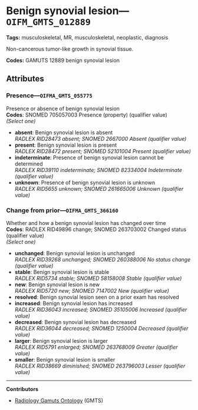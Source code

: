 # Benign synovial lesion—`OIFM_GMTS_012889`

**Tags:** musculoskeletal, MR, musculoskeletal, neoplastic, diagnosis

Non-cancerous tumor-like growth in synovial tissue.

**Codes:** GAMUTS 12889 benign synovial lesion

## Attributes

### Presence—`OIFMA_GMTS_055775`

Presence or absence of benign synovial lesion  
**Codes**: SNOMED 705057003 Presence (property) (qualifier value)  
*(Select one)*

- **absent**: Benign synovial lesion is absent  
_RADLEX RID28473 absent; SNOMED 2667000 Absent (qualifier value)_
- **present**: Benign synovial lesion is present  
_RADLEX RID28472 present; SNOMED 52101004 Present (qualifier value)_
- **indeterminate**: Presence of benign synovial lesion cannot be determined  
_RADLEX RID39110 indeterminate; SNOMED 82334004 Indeterminate (qualifier value)_
- **unknown**: Presence of benign synovial lesion is unknown  
_RADLEX RID5655 unknown; SNOMED 261665006 Unknown (qualifier value)_

### Change from prior—`OIFMA_GMTS_366160`

Whether and how a benign synovial lesion has changed over time  
**Codes**: RADLEX RID49896 change; SNOMED 263703002 Changed status (qualifier value)  
*(Select one)*

- **unchanged**: Benign synovial lesion is unchanged  
_RADLEX RID39268 unchanged; SNOMED 260388006 No status change (qualifier value)_
- **stable**: Benign synovial lesion is stable  
_RADLEX RID5734 stable; SNOMED 58158008 Stable (qualifier value)_
- **new**: Benign synovial lesion is new  
_RADLEX RID5720 new; SNOMED 7147002 New (qualifier value)_
- **resolved**: Benign synovial lesion seen on a prior exam has resolved  
- **increased**: Benign synovial lesion has increased  
_RADLEX RID36043 increased; SNOMED 35105006 Increased (qualifier value)_
- **decreased**: Benign synovial lesion has decreased  
_RADLEX RID36044 decreased; SNOMED 1250004 Decreased (qualifier value)_
- **larger**: Benign synovial lesion is larger  
_RADLEX RID5791 enlarged; SNOMED 263768009 Greater (qualifier value)_
- **smaller**: Benign synovial lesion is smaller  
_RADLEX RID38669 diminished; SNOMED 263796003 Lesser (qualifier value)_

---

**Contributors**

- [Radiology Gamuts Ontology](https://gamuts.net/) (GMTS)